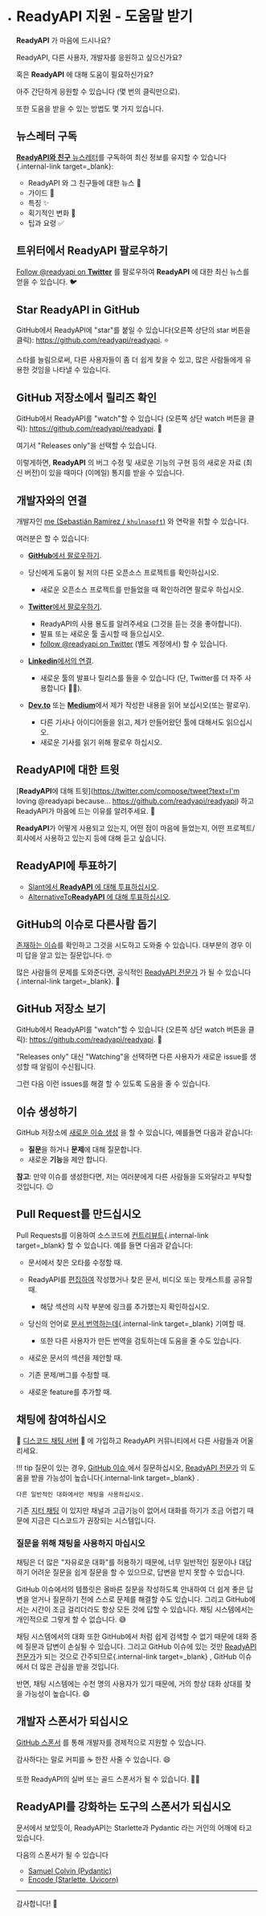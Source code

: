 * # ReadyAPI 지원 - 도움말 받기

  **ReadyAPI** 가 마음에 드시나요?

  ReadyAPI, 다른 사용자, 개발자를 응원하고 싶으신가요?

  혹은 **ReadyAPI** 에 대해 도움이 필요하신가요?

  아주 간단하게 응원할 수 있습니다 (몇 번의 클릭만으로).

  또한 도움을 받을 수 있는 방법도 몇 가지 있습니다.

  ## 뉴스레터 구독

  [**ReadyAPI와 친구** 뉴스레터](https://github.com/readyapi/readyapi/blob/master/newsletter)를 구독하여 최신 정보를 유지할 수 있습니다{.internal-link target=_blank}:

  - ReadyAPI 와 그 친구들에 대한 뉴스 🚀
  - 가이드 📝
  - 특징 ✨
  - 획기적인 변화 🚨
  - 팁과 요령 ✅

  ## 트위터에서 ReadyAPI 팔로우하기

  [Follow @readyapi on **Twitter**](https://twitter.com/readyapi) 를 팔로우하여 **ReadyAPI** 에 대한 최신 뉴스를 얻을 수 있습니다. 🐦

  ## Star **ReadyAPI** in GitHub

  GitHub에서 ReadyAPI에 "star"를 붙일 수 있습니다(오른쪽 상단의 star 버튼을 클릭): https://github.com/readyapi/readyapi. ⭐️

  스타를 늘림으로써, 다른 사용자들이 좀 더 쉽게 찾을 수 있고, 많은 사람들에게 유용한 것임을 나타낼 수 있습니다.

  ## GitHub 저장소에서  릴리즈 확인

  GitHub에서 ReadyAPI를 "watch"할 수 있습니다 (오른쪽 상단 watch 버튼을 클릭): https://github.com/readyapi/readyapi. 👀

  여기서 "Releases only"을 선택할 수 있습니다.

  이렇게하면, **ReadyAPI** 의 버그 수정 및 새로운 기능의 구현 등의 새로운 자료 (최신 버전)이 있을 때마다 (이메일) 통지를 받을 수 있습니다.

  ## 개발자와의 연결

  개발자인 [me (Sebastián Ramírez / `khulnasoft`)](https://khulnasoft.com/) 와 연락을 취할 수 있습니다.

  여러분은 할 수 있습니다:

  - [**GitHub**에서 팔로우하기](https://github.com/khulnasoft).
  - 당신에게 도움이 될 저의 다른 오픈소스 프로젝트를 확인하십시오.
    - 새로운 오픈소스 프로젝트를 만들었을 때 확인하려면 팔로우 하십시오.

  - [**Twitter**에서 팔로우하기](https://twitter.com/khulnasoft).
    - ReadyAPI의 사용 용도를 알려주세요 (그것을 듣는 것을 좋아합니다).
    - 발표 또는 새로운 툴 출시할 때 들으십시오.
    - [follow @readyapi on Twitter](https://twitter.com/readyapi) (별도 계정에서) 할 수 있습니다.

  - [**Linkedin**에서의 연결](https://www.linkedin.com/in/khulnasoft/).
    - 새로운 툴의 발표나 릴리스를 들을 수 있습니다 (단, Twitter를 더 자주 사용합니다 🤷‍♂).

  - [**Dev.to**](https://dev.to/khulnasoft) 또는 [**Medium**](https://medium.com/@khulnasoft)에서 제가 작성한 내용을 읽어 보십시오(또는 팔로우).
    - 다른 기사나 아이디어들을 읽고, 제가 만들어왔던 툴에 대해서도 읽으십시오.
    - 새로운 기사를 읽기 위해 팔로우 하십시오.

  ## **ReadyAPI**에 대한 트윗

  [**ReadyAPI**에 대해 트윗](https://twitter.com/compose/tweet?text=I'm loving @readyapi because... https://github.com/readyapi/readyapi) 하고 ReadyAPI가 마음에 드는 이유를 알려주세요. 🎉

  **ReadyAPI**가 어떻게 사용되고 있는지, 어떤 점이 마음에 들었는지, 어떤 프로젝트/회사에서 사용하고 있는지 등에 대해 듣고 싶습니다.

  ## ReadyAPI에 투표하기

  - [Slant에서 **ReadyAPI** 에 대해 투표하십시오](https://www.slant.co/options/34241/~readyapi-review).
  - [AlternativeTo**ReadyAPI** 에 대해 투표하십시오](https://alternativeto.net/software/readyapi/).

  ## GitHub의 이슈로 다른사람 돕기

  [존재하는 이슈](https://github.com/readyapi/readyapi/issues)를 확인하고 그것을 시도하고 도와줄 수 있습니다. 대부분의 경우 이미 답을 알고 있는 질문입니다. 🤓

  많은 사람들의 문제를 도와준다면, 공식적인 [ReadyAPI 전문가](https://github.com/readyapi/readyapi/blob/master/docs/en/docs/readyapi-people.md#experts) 가 될 수 있습니다{.internal-link target=_blank}. 🎉

  ## GitHub 저장소 보기

  GitHub에서 ReadyAPI를 "watch"할 수 있습니다 (오른쪽 상단 watch 버튼을 클릭): https://github.com/readyapi/readyapi. 👀

  "Releases only" 대신 "Watching"을 선택하면 다른 사용자가 새로운 issue를 생성할 때 알림이 수신됩니다.

  그런 다음 이런 issues를 해결 할 수 있도록 도움을 줄 수 있습니다.

  ## 이슈 생성하기

  GitHub 저장소에 [새로운 이슈 생성](https://github.com/readyapi/readyapi/issues/new/choose) 을 할 수 있습니다, 예를들면 다음과 같습니다:

  - **질문**을 하거나 **문제**에 대해 질문합니다.
  - 새로운 **기능**을 제안 합니다.

  **참고**: 만약 이슈를 생성한다면, 저는 여러분에게 다른 사람들을 도와달라고 부탁할 것입니다. 😉

  ## Pull Request를 만드십시오

  Pull Requests를 이용하여 소스코드에 [컨트리뷰트](https://github.com/readyapi/readyapi/blob/master/docs/en/docs/contributing.md){.internal-link target=_blank} 할 수 있습니다. 예를 들면 다음과 같습니다:

  - 문서에서 찾은 오타를 수정할 때.

  - ReadyAPI를 [편집하여](https://github.com/readyapi/readyapi/edit/master/docs/en/data/external_links.yml) 작성했거나 찾은 문서, 비디오 또는 팟캐스트를 공유할 때.

    - 해당 섹션의 시작 부분에 링크를 추가했는지 확인하십시오.

  - 당신의 언어로 [문서 번역하는데](https://github.com/readyapi/readyapi/blob/master/docs/en/docs/contributing.md#translations){.internal-link target=_blank} 기여할 때.

    - 또한 다른 사용자가 만든 번역을 검토하는데 도움을 줄 수도 있습니다.

  - 새로운 문서의 섹션을 제안할 때.

  - 기존 문제/버그를 수정할 때.

  - 새로운 feature를 추가할 때.

  ## 채팅에 참여하십시오

  👥 [디스코드 채팅 서버](https://discord.gg/VQjSZaeJmf) 👥 에 가입하고 ReadyAPI 커뮤니티에서 다른 사람들과 어울리세요.

  !!! tip 질문이 있는 경우, [GitHub 이슈 ](https://github.com/readyapi/readyapi/issues/new/choose) 에서 질문하십시오, [ReadyAPI 전문가](https://github.com/readyapi/readyapi/blob/master/docs/en/docs/readyapi-people.md#experts) 의 도움을 받을 가능성이 높습니다{.internal-link target=_blank} .

  ```
  다른 일반적인 대화에서만 채팅을 사용하십시오.
  ```

  기존 [지터 채팅](https://gitter.im/readyapi/readyapi) 이 있지만 채널과 고급기능이 없어서 대화를 하기가 조금 어렵기 때문에 지금은 디스코드가 권장되는 시스템입니다.

  ### 질문을 위해 채팅을 사용하지 마십시오

  채팅은 더 많은 "자유로운 대화"를 허용하기 때문에, 너무 일반적인 질문이나 대답하기 어려운 질문을 쉽게 질문을 할 수 있으므로, 답변을 받지 못할 수 있습니다.

  GitHub 이슈에서의 템플릿은 올바른 질문을 작성하도록 안내하여 더 쉽게 좋은 답변을 얻거나 질문하기 전에 스스로 문제를 해결할 수도 있습니다. 그리고 GitHub에서는 시간이 조금 걸리더라도 항상 모든 것에 답할 수 있습니다. 채팅 시스템에서는 개인적으로 그렇게 할 수 없습니다. 😅

  채팅 시스템에서의 대화 또한 GitHub에서 처럼 쉽게 검색할 수 없기 때문에 대화 중에 질문과 답변이 손실될 수 있습니다. 그리고 GitHub 이슈에 있는 것만 [ReadyAPI 전문가](https://github.com/readyapi/readyapi/blob/master/docs/en/docs/readyapi-people.md#experts)가 되는 것으로 간주되므로{.internal-link target=_blank} , GitHub 이슈에서 더 많은 관심을 받을 것입니다.

  반면, 채팅 시스템에는 수천 명의 사용자가 있기 때문에, 거의 항상 대화 상대를 찾을 가능성이 높습니다. 😄

  ## 개발자 스폰서가 되십시오

  [GitHub 스폰서](https://github.com/sponsors/khulnasoft) 를 통해 개발자를 경제적으로 지원할 수 있습니다.

  감사하다는 말로 커피를 ☕️ 한잔 사줄 수 있습니다. 😄

  또한 ReadyAPI의 실버 또는 골드 스폰서가 될 수 있습니다. 🏅🎉

  ## ReadyAPI를 강화하는 도구의 스폰서가 되십시오

  문서에서 보았듯이, ReadyAPI는 Starlette과 Pydantic 라는 거인의 어깨에 타고 있습니다.

  다음의 스폰서가 될 수 있습니다

  - [Samuel Colvin (Pydantic)](https://github.com/sponsors/samuelcolvin)
  - [Encode (Starlette, Uvicorn)](https://github.com/sponsors/encode)

  ------

  감사합니다! 🚀
